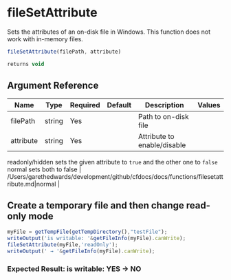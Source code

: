 # fileSetAttribute

Sets the attributes of an on-disk file in Windows. This function does not work with in-memory files.

```javascript
fileSetAttribute(filePath, attribute)
```

```javascript
returns void
```

## Argument Reference

| Name | Type | Required | Default | Description | Values |
| --- | --- | --- | --- | --- | --- |
| filePath | string | Yes |  | Path to on-disk file |  |
| attribute | string | Yes |  | Attribute to enable/disable

readonly/hidden sets the given attribute to `true` and the other one to `false`
normal sets both to false | /Users/garethedwards/development/github/cfdocs/docs/functions/filesetattribute.md|normal |

## Create a temporary file and then change read-only mode

```javascript
myFile = getTempFile(getTempDirectory(),"testFile");
writeOutput('is writable: '&getFileInfo(myFile).canWrite);
fileSetAttribute(myFile,'readOnly');
writeOutput(' → '&getFileInfo(myFile).canWrite);
```

### Expected Result: is writable: YES → NO
